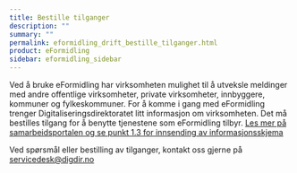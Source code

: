 ```yaml
---
title: Bestille tilganger
description: ""
summary: ""
permalink: eformidling_drift_bestille_tilganger.html
product: eFormidling
sidebar: eformidling_sidebar
---
```


Ved å bruke eFormidling har virksomheten mulighet til å utveksle meldinger med andre offentlige virksomheter, private virksomheter, innbyggere, kommuner og fylkeskommuner. For å komme i gang med eFormidling trenger Digitaliseringsdirektoratet litt informasjon om virksomheten. Det må bestilles tilgang for å benytte tjenestene som eFormidling tilbyr. [Les mer på samarbeidsportalen og se punkt 1.3 for innsending av informasjonsskjema](https://samarbeid.digdir.no/eformidling/ta-i-bruk-eformidling/98)

Ved spørsmål eller bestilling av tilganger, kontakt oss gjerne på <a href="mailto:servicedesk@digdir.no">servicedesk@digdir.no</a>